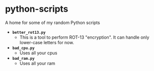 # python-scripts
A home for some of my random Python scripts

- **`better_rot13.py`**
    - This is a tool to perform ROT-13 "encryption". It can handle only lower-case letters for now.
- **`bad_cpu.py`**
    - Uses all your cpus
- **`bad_ram.py`**
    - Uses all your ram